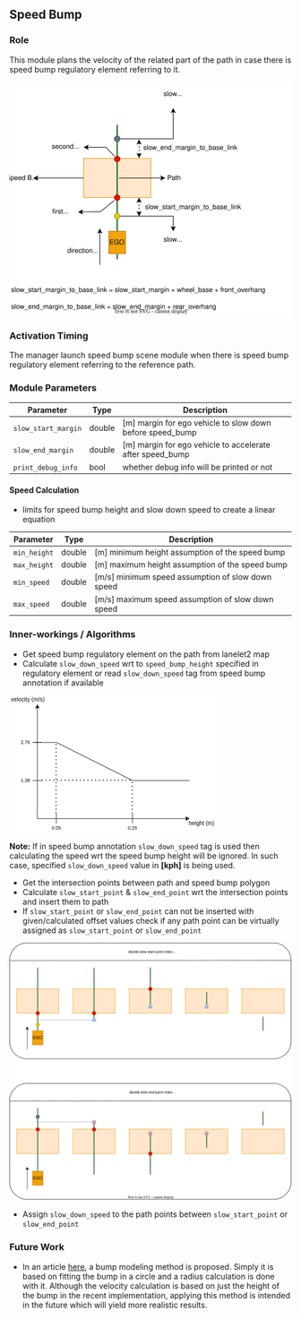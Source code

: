 ## Speed Bump

### Role

This module plans the velocity of the related part of the path in case there is speed bump
regulatory element referring to it.

![speed_bump_design.svg](speed_bump_design.svg)

### Activation Timing

The manager launch speed bump scene module when there is speed bump regulatory element referring to
the reference path.

### Module Parameters

| Parameter           | Type   | Description                                               |
| ------------------- | ------ | --------------------------------------------------------- |
| `slow_start_margin` | double | [m] margin for ego vehicle to slow down before speed_bump |
| `slow_end_margin`   | double | [m] margin for ego vehicle to accelerate after speed_bump |
| `print_debug_info`  | bool   | whether debug info will be printed or not                 |

#### Speed Calculation

- limits for speed bump height and slow down speed to create a linear equation

| Parameter    | Type   | Description                                       |
| ------------ | ------ | ------------------------------------------------- |
| `min_height` | double | [m] minimum height assumption of the speed bump   |
| `max_height` | double | [m] maximum height assumption of the speed bump   |
| `min_speed`  | double | [m/s] minimum speed assumption of slow down speed |
| `max_speed`  | double | [m/s] maximum speed assumption of slow down speed |

### Inner-workings / Algorithms

- Get speed bump regulatory element on the path from lanelet2 map
- Calculate `slow_down_speed` wrt to `speed_bump_height` specified in regulatory element or
  read `slow_down_speed` tag from speed bump annotation if available

![speed_bump_vel_calc](speed_bump_vel_calc.png)

**Note:** If in speed bump annotation `slow_down_speed` tag is used then calculating the speed wrt
the speed bump height will be ignored. In such case, specified `slow_down_speed` value in **[kph]**
is being used.

- Get the intersection points between path and speed bump polygon
- Calculate `slow_start_point` & `slow_end_point` wrt the intersection points and insert them to
  path
- If `slow_start_point` or `slow_end_point` can not be inserted with given/calculated offset values
  check if any path point can be virtually assigned as `slow_start_point` or `slow_end_point`

![speed_bump_scenarios.svg](speed_bump_scenarios.svg)

- Assign `slow_down_speed` to the path points between `slow_start_point` or `slow_end_point`

### Future Work

- In an article [here](https://journals.sagepub.com/doi/10.1155/2014/736576), a bump modeling method
  is proposed. Simply it is based on fitting the bump in a circle and a radius calculation is done
  with it. Although the velocity calculation is based on just the height of the bump in the recent
  implementation, applying this method is intended in the future which will yield more realistic
  results.

